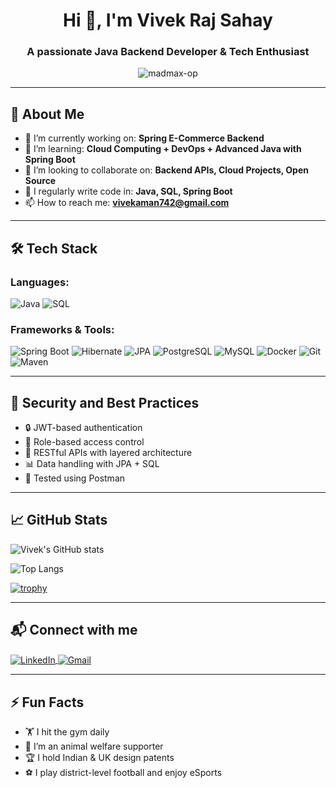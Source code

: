 <h1 align="center">Hi 👋, I'm Vivek Raj Sahay</h1>
<h3 align="center">A passionate Java Backend Developer & Tech Enthusiast</h3>

<p align="center">
  <img src="https://komarev.com/ghpvc/?username=madmax-op&label=Profile%20views&color=0e75b6&style=flat" alt="madmax-op" />
</p>

---

## 🚀 About Me

- 🔭 I’m currently working on: **Spring E-Commerce Backend**  
- 🌱 I’m learning: **Cloud Computing + DevOps + Advanced Java with Spring Boot**  
- 👯 I’m looking to collaborate on: **Backend APIs, Cloud Projects, Open Source**  
- 📝 I regularly write code in: **Java, SQL, Spring Boot**  
- 📫 How to reach me: **vivekaman742@gmail.com**

---

## 🛠️ Tech Stack

### Languages:
![Java](https://img.shields.io/badge/Java-%23ED8B00.svg?style=for-the-badge&logo=java&logoColor=white)
![SQL](https://img.shields.io/badge/SQL-%2300f.svg?style=for-the-badge&logo=mysql&logoColor=white)

### Frameworks & Tools:
![Spring Boot](https://img.shields.io/badge/Spring_Boot-6DB33F?style=for-the-badge&logo=spring-boot&logoColor=white)
![Hibernate](https://img.shields.io/badge/Hibernate-59666C?style=for-the-badge&logo=hibernate)
![JPA](https://img.shields.io/badge/JPA-%23FF6F00.svg?style=for-the-badge)
![PostgreSQL](https://img.shields.io/badge/PostgreSQL-316192?style=for-the-badge&logo=postgresql&logoColor=white)
![MySQL](https://img.shields.io/badge/MySQL-%2300f.svg?style=for-the-badge&logo=mysql&logoColor=white)
![Docker](https://img.shields.io/badge/Docker-0db7ed.svg?style=for-the-badge&logo=docker&logoColor=white)
![Git](https://img.shields.io/badge/Git-F05032.svg?style=for-the-badge&logo=git&logoColor=white)
![Maven](https://img.shields.io/badge/Maven-C71A36?style=for-the-badge&logo=apache-maven&logoColor=white)

---

## 🔐 Security and Best Practices

- 🔒 JWT-based authentication  
- 🔑 Role-based access control  
- 🔁 RESTful APIs with layered architecture  
- 📊 Data handling with JPA + SQL  
- 🧪 Tested using Postman  

---

## 📈 GitHub Stats

![Vivek's GitHub stats](https://github-readme-stats.vercel.app/api?username=madmax-op&show_icons=true&theme=tokyonight)

![Top Langs](https://github-readme-stats.vercel.app/api/top-langs/?username=madmax-op&layout=compact&theme=tokyonight)

[![trophy](https://github-profile-trophy.vercel.app/?username=madmax-op&theme=darkhub)](https://github.com/ryo-ma/github-profile-trophy)

---

## 📬 Connect with me

<p align="left">
<a href="https://www.linkedin.com/in/vivek-raj-sahay" target="blank">
  <img align="center" src="https://img.shields.io/badge/LinkedIn-%230077B5.svg?&style=for-the-badge&logo=linkedin&logoColor=white" alt="LinkedIn" />
</a>
<a href="mailto:vivekaman742@gmail.com">
  <img align="center" src="https://img.shields.io/badge/Gmail-D14836?&style=for-the-badge&logo=gmail&logoColor=white" alt="Gmail" />
</a>
</p>

---

## ⚡ Fun Facts
- 🏋️ I hit the gym daily  
- 🐾 I’m an animal welfare supporter  
- 🏆 I hold Indian & UK design patents  
- ⚽ I play district-level football and enjoy eSports  
